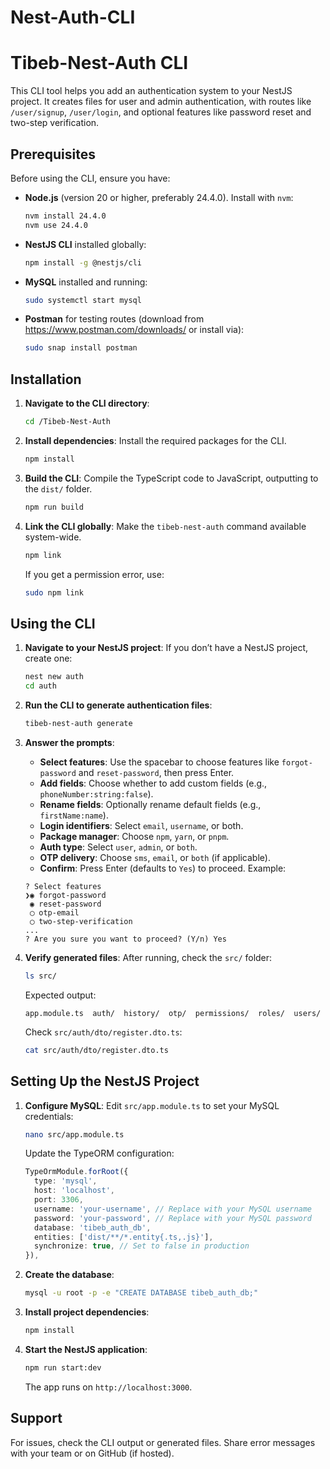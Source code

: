# Nest-Auth-CLI
# Tibeb-Nest-Auth CLI

This CLI tool helps you add an authentication system to your NestJS project. It creates files for user and admin authentication, with routes like `/user/signup`, `/user/login`, and optional features like password reset and two-step verification.

## Prerequisites

Before using the CLI, ensure you have:
- **Node.js** (version 20 or higher, preferably 24.4.0). Install with `nvm`:
  ```bash
  nvm install 24.4.0
  nvm use 24.4.0
  ```
- **NestJS CLI** installed globally:
  ```bash
  npm install -g @nestjs/cli
  ```
- **MySQL** installed and running:
  ```bash
  sudo systemctl start mysql
  ```
- **Postman** for testing routes (download from https://www.postman.com/downloads/ or install via):
  ```bash
  sudo snap install postman
  ```

## Installation

1. **Navigate to the CLI directory**:
   ```bash
   cd /Tibeb-Nest-Auth
   ```

2. **Install dependencies**:
   Install the required packages for the CLI.
   ```bash
   npm install
   ```

3. **Build the CLI**:
   Compile the TypeScript code to JavaScript, outputting to the `dist/` folder.
   ```bash
   npm run build
   ```

4. **Link the CLI globally**:
   Make the `tibeb-nest-auth` command available system-wide.
   ```bash
   npm link
   ```
   If you get a permission error, use:
   ```bash
   sudo npm link
   ```

## Using the CLI

1. **Navigate to your NestJS project**:
   If you don’t have a NestJS project, create one:
   ```bash
   nest new auth
   cd auth
   ```

2. **Run the CLI to generate authentication files**:
   ```bash
   tibeb-nest-auth generate
   ```

3. **Answer the prompts**:
   - **Select features**: Use the spacebar to choose features like `forgot-password` and `reset-password`, then press Enter.
   - **Add fields**: Choose whether to add custom fields (e.g., `phoneNumber:string:false`).
   - **Rename fields**: Optionally rename default fields (e.g., `firstName:name`).
   - **Login identifiers**: Select `email`, `username`, or both.
   - **Package manager**: Choose `npm`, `yarn`, or `pnpm`.
   - **Auth type**: Select `user`, `admin`, or `both`.
   - **OTP delivery**: Choose `sms`, `email`, or `both` (if applicable).
   - **Confirm**: Press Enter (defaults to `Yes`) to proceed.
   Example:
   ```
   ? Select features
   ❯◉ forgot-password
    ◉ reset-password
    ◯ otp-email
    ◯ two-step-verification
   ...
   ? Are you sure you want to proceed? (Y/n) Yes
   ```

4. **Verify generated files**:
   After running, check the `src/` folder:
   ```bash
   ls src/
   ```
   Expected output:
   ```
   app.module.ts  auth/  history/  otp/  permissions/  roles/  users/
   ```
   Check `src/auth/dto/register.dto.ts`:
   ```bash
   cat src/auth/dto/register.dto.ts
   ```
   

## Setting Up the NestJS Project

1. **Configure MySQL**:
   Edit `src/app.module.ts` to set your MySQL credentials:
   ```bash
   nano src/app.module.ts
   ```
   Update the TypeORM configuration:
   ```typescript
   TypeOrmModule.forRoot({
     type: 'mysql',
     host: 'localhost',
     port: 3306,
     username: 'your-username', // Replace with your MySQL username
     password: 'your-password', // Replace with your MySQL password
     database: 'tibeb_auth_db',
     entities: ['dist/**/*.entity{.ts,.js}'],
     synchronize: true, // Set to false in production
   }),
   ```

2. **Create the database**:
   ```bash
   mysql -u root -p -e "CREATE DATABASE tibeb_auth_db;"
   ```

3. **Install project dependencies**:
   ```bash
   npm install
   ```

4. **Start the NestJS application**:
   ```bash
   npm run start:dev
   ```
   The app runs on `http://localhost:3000`.



## Support

For issues, check the CLI output or generated files. Share error messages with your team or on GitHub (if hosted).
